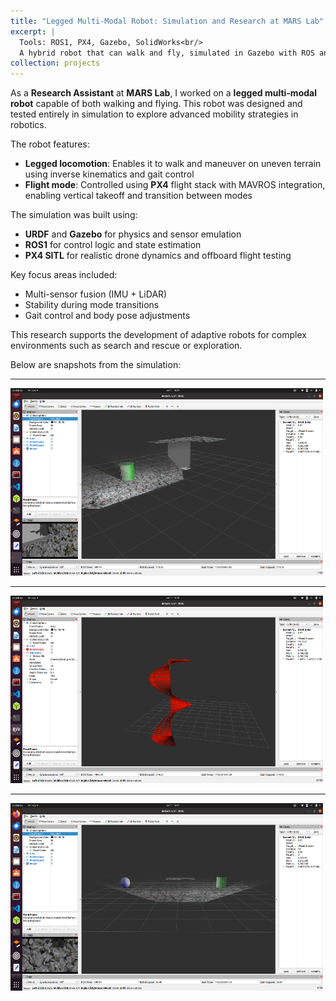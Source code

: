 ```yaml
---
title: "Legged Multi-Modal Robot: Simulation and Research at MARS Lab"
excerpt: |
  Tools: ROS1, PX4, Gazebo, SolidWorks<br/>
  A hybrid robot that can walk and fly, simulated in Gazebo with ROS and PX4.<br/><img src='/images/Lab.jpegg' alt='Legged Robot' width='500' height='300'/>
collection: projects
---
```


As a **Research Assistant** at **MARS Lab**, I worked on a **legged multi-modal robot** capable of both walking and flying. This robot was designed and tested entirely in simulation to explore advanced mobility strategies in robotics.

The robot features:
- **Legged locomotion**: Enables it to walk and maneuver on uneven terrain using inverse kinematics and gait control
- **Flight mode**: Controlled using **PX4** flight stack with MAVROS integration, enabling vertical takeoff and transition between modes

The simulation was built using:
- **URDF** and **Gazebo** for physics and sensor emulation
- **ROS1** for control logic and state estimation
- **PX4 SITL** for realistic drone dynamics and offboard flight testing

Key focus areas included:
- Multi-sensor fusion (IMU + LiDAR)
- Stability during mode transitions
- Gait control and body pose adjustments

This research supports the development of adaptive robots for complex environments such as search and rescue or exploration.

Below are snapshots from the simulation:

---

<img src="/images/Simulation_1.png" alt="Legged Robot 1" width="500" height="300">

---

<img src="/images/Simulation_3.png" alt="Legged Robot 2" width="500" height="300">

---

<img src="/images/Simulation_4.png" alt="Legged Robot 3" width="500" height="300">

